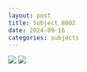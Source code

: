 ```yaml
---
layout: post
title: Subject 8002
date: 2024-09-16
categories: subjects
---
```


![](./data/run-1/8002/8002_accuracy_by_condition.png)
![](./data/run-1/8002/8002_rt.png)

